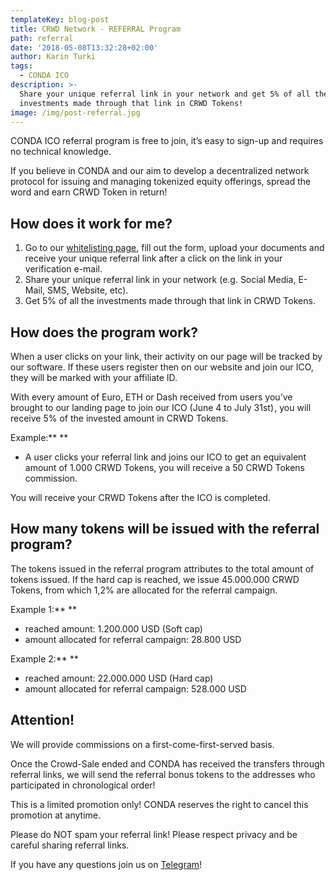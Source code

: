 ```yaml
---
templateKey: blog-post
title: CRWD Network - REFERRAL Program
path: referral
date: '2018-05-08T13:32:28+02:00'
author: Karin Turki
tags:
  - CONDA ICO
description: >-
  Share your unique referral link in your network and get 5% of all the
  investments made through that link in CRWD Tokens!
image: /img/post-referral.jpg
---
```

CONDA ICO referral program is free to join, it’s easy to sign-up and requires no technical knowledge.

If you believe in CONDA and our aim to develop a decentralized network protocol for issuing and managing tokenized equity offerings, spread the word and earn CRWD Token in return!

## How does it work for me?

1. Go to our [whitelisting page](https://ico.conda.online/i/whitelist), fill out the form, upload your documents and receive your unique referral link after a click on the link in your verification e-mail.
2. Share your unique referral link in your network (e.g. Social Media, E-Mail, SMS, Website, etc).
3. Get 5% of all the investments made through that link in CRWD Tokens.

## How does the program work?

When a user clicks on your link, their activity on our page will be tracked by our software. If these users register then on our website and join our ICO, they will be marked with your affiliate ID.

With every amount of Euro, ETH or Dash received from users you’ve brought to our landing page to join our ICO (June 4 to July 31st) , you will receive 5% of the invested amount in CRWD Tokens.

Example:**
**

* A user clicks your referral link and joins our ICO to get an equivalent amount of 1.000 CRWD Tokens, you will receive a 50 CRWD Tokens commission.

You will receive your CRWD Tokens after the ICO is completed.

## How many tokens will be issued with the referral program?

The tokens issued in the referral program attributes to the total amount of tokens issued. If the hard cap is reached, we issue 45.000.000 CRWD Tokens, from which 1,2% are allocated for the referral campaign.

Example 1:**
**

* reached amount: 1.200.000 USD (Soft cap)
* amount allocated for referral campaign: 28.800 USD

Example 2:**
**

* reached amount: 22.000.000 USD (Hard cap)
* amount allocated for referral campaign: 528.000 USD

## Attention!

We will provide commissions on a first-come-first-served basis.

Once the Crowd-Sale ended and CONDA has received the transfers through referral links, we will send the referral bonus tokens to the addresses who participated in chronological order!

This is a limited promotion only! CONDA reserves the right to cancel this promotion at anytime.

Please do NOT spam your referral link! Please respect privacy and be careful sharing referral links.

If you have any questions join us on [Telegram](https://t.me/conda_ico)!
